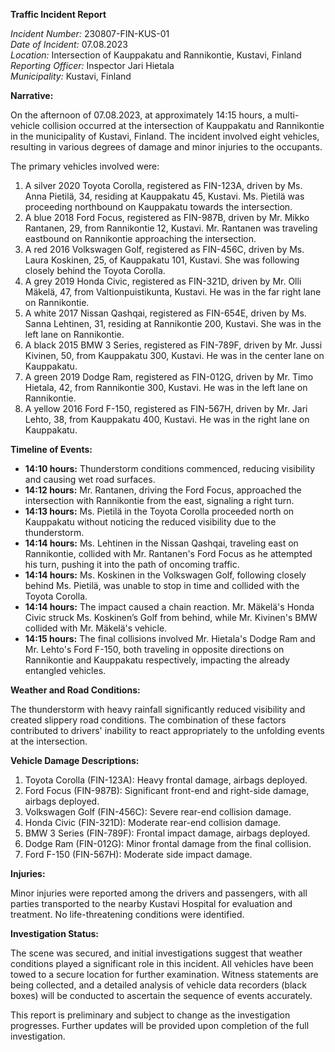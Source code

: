 **Traffic Incident Report**

*Incident Number:* 230807-FIN-KUS-01  
*Date of Incident:* 07.08.2023  
*Location:* Intersection of Kauppakatu and Rannikontie, Kustavi, Finland  
*Reporting Officer:* Inspector Jari Hietala  
*Municipality:* Kustavi, Finland  

**Narrative:**

On the afternoon of 07.08.2023, at approximately 14:15 hours, a multi-vehicle collision occurred at the intersection of Kauppakatu and Rannikontie in the municipality of Kustavi, Finland. The incident involved eight vehicles, resulting in various degrees of damage and minor injuries to the occupants.

The primary vehicles involved were:
1. A silver 2020 Toyota Corolla, registered as FIN-123A, driven by Ms. Anna Pietilä, 34, residing at Kauppakatu 45, Kustavi. Ms. Pietilä was proceeding northbound on Kauppakatu towards the intersection.
2. A blue 2018 Ford Focus, registered as FIN-987B, driven by Mr. Mikko Rantanen, 29, from Rannikontie 12, Kustavi. Mr. Rantanen was traveling eastbound on Rannikontie approaching the intersection.
3. A red 2016 Volkswagen Golf, registered as FIN-456C, driven by Ms. Laura Koskinen, 25, of Kauppakatu 101, Kustavi. She was following closely behind the Toyota Corolla.
4. A grey 2019 Honda Civic, registered as FIN-321D, driven by Mr. Olli Mäkelä, 47, from Valtionpuistikunta, Kustavi. He was in the far right lane on Rannikontie.
5. A white 2017 Nissan Qashqai, registered as FIN-654E, driven by Ms. Sanna Lehtinen, 31, residing at Rannikontie 200, Kustavi. She was in the left lane on Rannikontie.
6. A black 2015 BMW 3 Series, registered as FIN-789F, driven by Mr. Jussi Kivinen, 50, from Kauppakatu 300, Kustavi. He was in the center lane on Kauppakatu.
7. A green 2019 Dodge Ram, registered as FIN-012G, driven by Mr. Timo Hietala, 42, from Rannikontie 300, Kustavi. He was in the left lane on Rannikontie.
8. A yellow 2016 Ford F-150, registered as FIN-567H, driven by Mr. Jari Lehto, 38, from Kauppakatu 400, Kustavi. He was in the right lane on Kauppakatu.

**Timeline of Events:**

- **14:10 hours:** Thunderstorm conditions commenced, reducing visibility and causing wet road surfaces.
- **14:12 hours:** Mr. Rantanen, driving the Ford Focus, approached the intersection with Rannikontie from the east, signaling a right turn.
- **14:13 hours:** Ms. Pietilä in the Toyota Corolla proceeded north on Kauppakatu without noticing the reduced visibility due to the thunderstorm.
- **14:14 hours:** Ms. Lehtinen in the Nissan Qashqai, traveling east on Rannikontie, collided with Mr. Rantanen's Ford Focus as he attempted his turn, pushing it into the path of oncoming traffic.
- **14:14 hours:** Ms. Koskinen in the Volkswagen Golf, following closely behind Ms. Pietilä, was unable to stop in time and collided with the Toyota Corolla.
- **14:14 hours:** The impact caused a chain reaction. Mr. Mäkelä's Honda Civic struck Ms. Koskinen’s Golf from behind, while Mr. Kivinen's BMW collided with Mr. Mäkelä's vehicle.
- **14:15 hours:** The final collisions involved Mr. Hietala's Dodge Ram and Mr. Lehto's Ford F-150, both traveling in opposite directions on Rannikontie and Kauppakatu respectively, impacting the already entangled vehicles.

**Weather and Road Conditions:**

The thunderstorm with heavy rainfall significantly reduced visibility and created slippery road conditions. The combination of these factors contributed to drivers' inability to react appropriately to the unfolding events at the intersection.

**Vehicle Damage Descriptions:**

1. Toyota Corolla (FIN-123A): Heavy frontal damage, airbags deployed.
2. Ford Focus (FIN-987B): Significant front-end and right-side damage, airbags deployed.
3. Volkswagen Golf (FIN-456C): Severe rear-end collision damage.
4. Honda Civic (FIN-321D): Moderate rear-end collision damage.
5. BMW 3 Series (FIN-789F): Frontal impact damage, airbags deployed.
6. Dodge Ram (FIN-012G): Minor frontal damage from the final collision.
7. Ford F-150 (FIN-567H): Moderate side impact damage.

**Injuries:**

Minor injuries were reported among the drivers and passengers, with all parties transported to the nearby Kustavi Hospital for evaluation and treatment. No life-threatening conditions were identified.

**Investigation Status:**

The scene was secured, and initial investigations suggest that weather conditions played a significant role in this incident. All vehicles have been towed to a secure location for further examination. Witness statements are being collected, and a detailed analysis of vehicle data recorders (black boxes) will be conducted to ascertain the sequence of events accurately.

This report is preliminary and subject to change as the investigation progresses. Further updates will be provided upon completion of the full investigation.